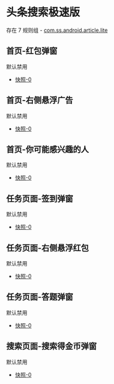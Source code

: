 # 头条搜索极速版

存在 7 规则组 - [com.ss.android.article.lite](/src/apps/com.ss.android.article.lite.ts)

## 首页-红包弹窗

默认禁用

- [快照-0](https://i.gkd.li/import/12705414)

## 首页-右侧悬浮广告

默认禁用

- [快照-0](https://i.gkd.li/import/12705452)

## 首页-你可能感兴趣的人

默认禁用

- [快照-0](https://i.gkd.li/import/12705427)

## 任务页面-签到弹窗

默认禁用

- [快照-0](https://i.gkd.li/import/12705439)

## 任务页面-右侧悬浮红包

默认禁用

- [快照-0](https://i.gkd.li/import/12705447)

## 任务页面-答题弹窗

默认禁用

- [快照-0](https://i.gkd.li/import/12705456)

## 搜索页面-搜索得金币弹窗

默认禁用

- [快照-0](https://i.gkd.li/import/12705468)
